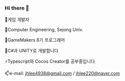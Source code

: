 ### Hi there 👋

<!--
**jHyuk22/jHyuk22** is a ✨ _special_ ✨ repository because its `README.md` (this file) appears on your GitHub profile.

Here are some ideas to get you started:

- 🔭 I’m currently working on ...
- 🌱 I’m currently learning ...
- 👯 I’m looking to collaborate on ...
- 🤔 I’m looking for help with ...
- 💬 Ask me about ...
- 📫 How to reach me: ...
- 😄 Pronouns: ...
- ⚡ Fun fact: ...
-->
<!--![jHyuk22's github stats](https://github-readme-stats.vercel.app/api?username=jHyuk22&show_icons=true)
[![solved.ac tier](http://mazassumnida.wtf/api/generate_badge?boj=jhlee220)](https://solved.ac/jhlee220)-->
🔭게임 개발자

🏢Computer Engineering, Sejong Univ.

👯GameMakers 8기 프로그래머

🌱C#과 UNITY로 개발합니다

⚡Typescript와 Cocos Creator를 공부중입니다

📫e-mail: jhlee4938@gmail.com / jhlee220@naver.com

<!--[Tech Stacks]

Language: ![C](https://img.shields.io/badge/c-%2300599C.svg?style=for-the-badge&logo=c&logoColor=white) ![C++](https://img.shields.io/badge/c++-%2300599C.svg?style=for-the-badge&logo=c%2B%2B&logoColor=white) ![C#](https://img.shields.io/badge/c%23-%23239120.svg?style=for-the-badge&logo=csharp&logoColor=white)

Tools: ![Unity](https://img.shields.io/badge/unity-%23000000.svg?style=for-the-badge&logo=unity&logoColor=white) ![Visual Studio](https://img.shields.io/badge/Visual%20Studio-5C2D91.svg?style=for-the-badge&logo=visual-studio&logoColor=white)-->


